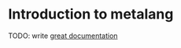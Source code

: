 # Introduction to metalang

TODO: write [great documentation](http://jacobian.org/writing/what-to-write/)
